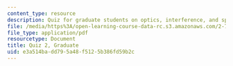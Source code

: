 ```yaml
---
content_type: resource
description: Quiz for graduate students on optics, interference, and spatial filtering.
file: /media/https%3A/open-learning-course-data-rc.s3.amazonaws.com/2-71-optics-spring-2009/e3a514badd795a48f5125b386fd59b2c_MIT2_71S09_gquiz2.pdf
file_type: application/pdf
resourcetype: Document
title: Quiz 2, Graduate
uid: e3a514ba-dd79-5a48-f512-5b386fd59b2c
---
```

